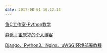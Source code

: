 ```yaml
---
date: 2017-08-01 16:12:14
---
```


[鱼C工作室-Python教学](http://bbs.fishc.com/forum-173-1.html)


[静觅丨崔庆才的个人博客](https://cuiqingcai.com/)

[Django、Python3、Nginx、uWSGI环境部署教程](https://www.lijinlong.cc/fuwuqi/hjpz/1962.html)